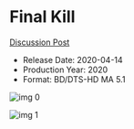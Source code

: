 # Final Kill

[Discussion Post](https://www.avsforum.com/threads/bass-eq-for-filtered-movies.2995212/post-59495618)

* Release Date: 2020-04-14
* Production Year: 2020
* Format: BD/DTS-HD MA 5.1

![img 0](https://i.imgur.com/NJcfl6D.jpg)

![img 1](https://i.imgur.com/bzteZvc.png)

